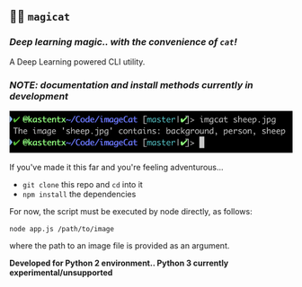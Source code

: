 ## 🧙😺 `magicat`
### _Deep learning magic.. with the convenience of `cat`!_

A Deep Learning powered CLI utility.

### _NOTE: documentation and install methods currently in development_

![screen shot](assets/sample.png)

If you've made it this far and you're feeling adventurous...
* `git clone` this repo and `cd` into it
* `npm install` the dependencies

For now, the script must be executed by node directly, as follows:
```
node app.js /path/to/image
```
where the path to an image file is provided as an argument.

**Developed for Python 2 environment.. Python 3 currently experimental/unsupported**
